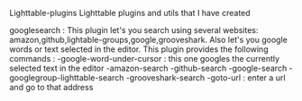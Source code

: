 Lighttable-plugins
Lighttable plugins and utils that I have created

googlesearch :
This plugin let's you search using several websites:
amazon,github,lightable-groups,google,grooveshark. Also let's you google words or text
selected in the editor.
This plugin provides the following commands :
-google-word-under-cursor : this one googles the currently selected text in the editor
-amazon-search
-github-search
-google-search
-googlegroup-lighttable-search
-grooveshark-search
-goto-url : enter a url and go to that address
